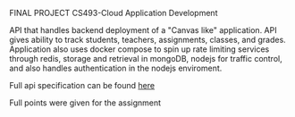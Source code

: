 FINAL PROJECT CS493-Cloud Application Development

API that handles backend deployment of a "Canvas like" application. API gives ability to track students, teachers, assignments, classes, and grades. Application also uses docker compose to spin up rate limiting services through redis, storage and retrieval in mongoDB, nodejs for traffic control, and also handles authentication in the nodejs enviroment.

Full api specification can be found [here](https://gist.github.com/robwhess/ec734c97a98868dbc1776718cd73b203)

Full points were given for the assignment
